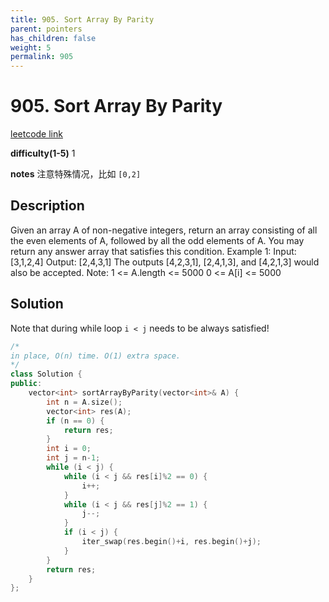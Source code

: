```yaml
---
title: 905. Sort Array By Parity
parent: pointers
has_children: false
weight: 5
permalink: 905
---
```

# 905. Sort Array By Parity

[leetcode link](https://leetcode.com/problems/sort-array-by-parity/solution/)

**difficulty(1-5)** 
1

**notes**
注意特殊情况，比如 `[0,2]`

## Description

Given an array A of non-negative integers, return an array consisting of all the even elements of A, followed by all the odd elements of A.
You may return any answer array that satisfies this condition.
Example 1:
Input: [3,1,2,4]
Output: [2,4,3,1]
The outputs [4,2,3,1], [2,4,1,3], and [4,2,1,3] would also be accepted.
Note:
1 <= A.length <= 5000
0 <= A[i] <= 5000

## Solution

Note that during while loop `i < j` needs to be always satisfied!

```c++
/*
in place, O(n) time. O(1) extra space.
*/
class Solution {
public:
    vector<int> sortArrayByParity(vector<int>& A) {
        int n = A.size();
        vector<int> res(A);
        if (n == 0) {
            return res;
        }
        int i = 0;
        int j = n-1;
        while (i < j) {
            while (i < j && res[i]%2 == 0) {
                i++;
            }
            while (i < j && res[j]%2 == 1) {
                j--;
            }
            if (i < j) {
                iter_swap(res.begin()+i, res.begin()+j);
            }
        }
        return res;
    }
};
```
